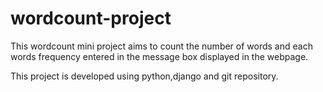 # wordcount-project

This wordcount mini project aims to count the number of words and each words frequency entered in the message box displayed in the webpage.

This project is developed using python,django and git repository.


